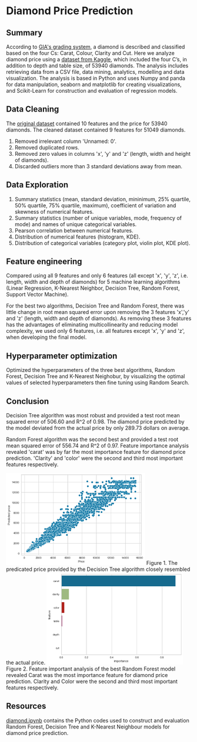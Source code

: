 # Diamond Price Prediction

## Summary

According to [GIA's grading system](https://www.gia.edu/diamond-quality-factor), a diamond is described and classified based on the four Cs: Carat, Colour, Clarity and Cut. Here we analyze diamond price using a [dataset from Kaggle](https://www.kaggle.com/shivam2503/diamonds), which included the four C’s, in addition to depth and table size, of 53940 diamonds. The analysis includes retrieving data from a CSV file, data mining, analytics, modelling and data visualization. The analysis is based in Python and uses Numpy and panda for data manipulation, seaborn and matplotlib for creating visualizations, and Scikit-Learn for construction and evaluation of regression models.


## Data Cleaning
The [original dataset](diamond.csv) contained 10 features and the price for 53940 diamonds. The cleaned dataset contained 9 features for 51049 diamonds.
1. Removed irrelevant column 'Unnamed: 0'.
2. Removed duplicated rows.
3. Removed zero values in columns 'x', 'y' and 'z' (length, width and height of diamonds).
4. Discarded outliers more than 3 standard deviations away from mean.

## Data Exploration
1. Summary statistics (mean, standard deviation, mininimum, 25% quartile, 50% quartile, 75% quartile, maximum), coefficient of variation and skewness of numerical features.
2. Summary statistics (number of unique variables, mode, frequency of mode) and names of unique categorical variables.
3. Pearson correlation between numerical features.
4. Distribution of numerical features (histogram, KDE).
5. Distribution of categorical variables (category plot, violin plot, KDE plot).

## Feature engineering
Compared using all 9 features and only 6 features (all except 'x', 'y', 'z', i.e. length, width and depth of diamonds) for 5 machine learning algorithms (Linear Regression, K-Nearest Neighbor, Decision Tree, Random Forest, Support Vector Machine).

For the best two algorithms, Decision Tree and Random Forest, there was little change in root mean squared error upon removing the 3 features 'x','y' and 'z' (length, width and depth of diamonds). As removing these 3 features has the advantages of eliminating multicollinearity and reducing model complexity, we used only 6 features, i.e. all features except 'x', 'y' and 'z', when developing the final model.

## Hyperparameter optimization
Optimized the hyperparameters of the three best algorithms, Random Forest, Decision Tree and K-Nearest Neighobur, by visualizing the optimal values of selected hyperparameters then fine tuning using Random Search.

## Conclusion

Decision Tree algorithm was most robust and provided a test root mean squared error of 506.60 and R^2 of 0.98. The diamond price predicted by the model deviated from the actual price by only 289.73 dollars on average.

Random Forest algorithm was the second best and provided a test root mean squared error of 556.74 and R^2 of 0.97. Feature importance analysis revealed 'carat' was by far the most importance feature for diamond price prediction. 'Clarity' and 'color' were the second and third most important features respectively.

<img src="DT_predictions.png" height="250" />
Figure 1. The predicated price provided by the Decision Tree algorithm closely resembled the actual price.

<img src="RF_importance.png" height="250" />
Figure 2. Feature important analysis of the best Random Forest model revealed Carat was the most importance feature for diamond price prediction. Clarity and Color were the second and third most important features respectively.


## Resources

[diamond.ipynb](./diamond.ipynb) contains the Python codes used to construct and evaluation Random Forest, Decision Tree and K-Nearest Neighbour models for diamond price prediction.
